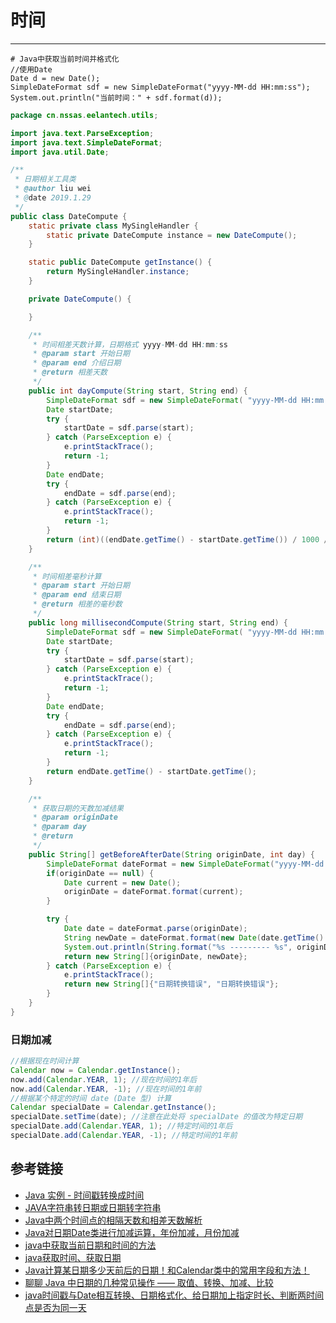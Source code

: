 # 时间
***
```
# Java中获取当前时间并格式化
//使用Date
Date d = new Date();
SimpleDateFormat sdf = new SimpleDateFormat("yyyy-MM-dd HH:mm:ss");
System.out.println("当前时间：" + sdf.format(d));
```

```java
package cn.nssas.eelantech.utils;

import java.text.ParseException;
import java.text.SimpleDateFormat;
import java.util.Date;

/**
 * 日期相关工具类
 * @author liu wei
 * @date 2019.1.29
 */
public class DateCompute {
    static private class MySingleHandler {
        static private DateCompute instance = new DateCompute();
    }

    static public DateCompute getInstance() {
        return MySingleHandler.instance;
    }

    private DateCompute() {

    }

    /**
     * 时间相差天数计算，日期格式 yyyy-MM-dd HH:mm:ss
     * @param start 开始日期
     * @param end 介绍日期
     * @return 相差天数
     */
    public int dayCompute(String start, String end) {
        SimpleDateFormat sdf = new SimpleDateFormat( "yyyy-MM-dd HH:mm:ss" );
        Date startDate;
        try {
            startDate = sdf.parse(start);
        } catch (ParseException e) {
            e.printStackTrace();
            return -1;
        }
        Date endDate;
        try {
            endDate = sdf.parse(end);
        } catch (ParseException e) {
            e.printStackTrace();
            return -1;
        }
        return (int)((endDate.getTime() - startDate.getTime()) / 1000 / 60 / 60 / 24);
    }

    /**
     * 时间相差毫秒计算
     * @param start 开始日期
     * @param end 结束日期
     * @return 相差的毫秒数
     */
    public long millisecondCompute(String start, String end) {
        SimpleDateFormat sdf = new SimpleDateFormat( "yyyy-MM-dd HH:mm:ss" );
        Date startDate;
        try {
            startDate = sdf.parse(start);
        } catch (ParseException e) {
            e.printStackTrace();
            return -1;
        }
        Date endDate;
        try {
            endDate = sdf.parse(end);
        } catch (ParseException e) {
            e.printStackTrace();
            return -1;
        }
        return endDate.getTime() - startDate.getTime();
    }

    /**
     * 获取日期的天数加减结果
     * @param originDate
     * @param day
     * @return
     */
    public String[] getBeforeAfterDate(String originDate, int day) {
        SimpleDateFormat dateFormat = new SimpleDateFormat("yyyy-MM-dd HH:mm:ss");
        if(originDate == null) {
            Date current = new Date();
            originDate = dateFormat.format(current);
        }

        try {
            Date date = dateFormat.parse(originDate);
            String newDate = dateFormat.format(new Date(date.getTime() - (long)day * 24 * 60 * 60 * 1000));
            System.out.println(String.format("%s --------- %s", originDate, newDate));
            return new String[]{originDate, newDate};
        } catch (ParseException e) {
            e.printStackTrace();
            return new String[]{"日期转换错误", "日期转换错误"};
        }
    }
}
```

### 日期加减
```java
//根据现在时间计算
Calendar now = Calendar.getInstance(); 
now.add(Calendar.YEAR, 1); //现在时间的1年后
now.add(Calendar.YEAR, -1); //现在时间的1年前
//根据某个特定的时间 date (Date 型) 计算
Calendar specialDate = Calendar.getInstance();
specialDate.setTime(date); //注意在此处将 specialDate 的值改为特定日期
specialDate.add(Calendar.YEAR, 1); //特定时间的1年后
specialDate.add(Calendar.YEAR, -1); //特定时间的1年前
```

## 参考链接
- [Java 实例 - 时间戳转换成时间](http://www.runoob.com/java/date-timestamp2date.html)
- [JAVA字符串转日期或日期转字符串](https://blog.csdn.net/cwcwj3069/article/details/52164559)
- [Java中两个时间点的相隔天数和相差天数解析](https://blog.csdn.net/qq_30051139/article/details/55270862)
- [Java对日期Date类进行加减运算，年份加减，月份加减](https://my.oschina.net/u/195267/blog/355171)
- [java中获取当前日期和时间的方法](https://www.jianshu.com/p/f6bd187b7627)
- [java获取时间、获取日期](https://blog.csdn.net/qy1387/article/details/7887696)
- [Java计算某日期多少天前后的日期！和Calendar类中的常用字段和方法！](https://blog.csdn.net/u013456370/article/details/45132373)
- [聊聊 Java 中日期的几种常见操作 —— 取值、转换、加减、比较](https://www.cnblogs.com/honoka/p/4972442.html)
- [java时间戳与Date相互转换、日期格式化、给日期加上指定时长、判断两时间点是否为同一天](https://blog.csdn.net/fanrenxiang/article/details/80531649)